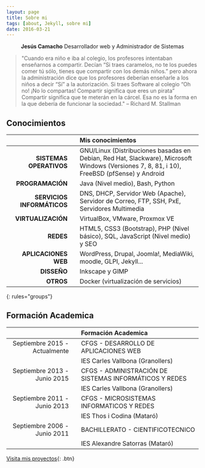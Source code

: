 ```yaml
---
layout: page
title: Sobre mi
tags: [about, Jekyll, sobre mi]
date: 2016-03-21
---
```


<center><b>Jesús Camacho</b> Desarrollador web y Administrador de Sistemas</center>

> "Cuando era niño e iba al colegio, los profesores intentaban enseñarnos a compartir. Decían “Si traes caramelos, no te los puedes comer tú sólo, tienes que compartir con los demás niños.” pero ahora la administración dice que los profesores deberían enseñarle a los niños a decir “Sí” a la autorización. Si traes Software al colegio “Oh no! ¡No lo compartas! Compartir significa que eres un pirata” Compartir significa que te meterán en la cárcel. Esa no es la forma en la que debería de funcionar la sociedad." – Richard M. Stallman

## Conocimientos

|  |  | Mis conocimientos |
|--------:|:--:|:--------|
| **SISTEMAS OPERATIVOS**   |  | GNU/Linux (Distribuciones basadas en Debian, Red Hat, Slackware), Microsoft Windows (Versiones 7, 8, 81, i 10), FreeBSD (pfSense) y Android   |
| **PROGRAMACIÓN**          |  | Java (Nivel medio), Bash, Python   |
| **SERVICIOS INFORMÁTICOS**|  | DNS, DHCP, Servidor Web (Apache), Servidor de Correo, FTP, SSH, PxE, Servidores Multimedia   |
| **VIRTUALIZACIÓN**        |  | VirtualBox, VMware, Proxmox VE   |
| **REDES**                 |  | HTML5, CSS3 (Bootstrap), PHP (Nivel básico), SQL, JavaScript (Nivel medio) y SEO   |
| **APLICACIONES WEB**      |  | WordPress, Drupal, Joomla!, MediaWiki, moodle, GLPI, Jekyll...   |
| **DISSEÑO**               |  | Inkscape y GIMP   |
| **OTROS**                 |  | Docker (virtualización de servicios)   |
{: rules="groups"}

## Formación Academica

|  |  | Formación Academica |
|--------:|:--:|:----------|
| Septiembre 2015 - Actualmente |  | CFGS - DESARROLLO DE APLICACIONES WEB
|  |  | IES Carles Vallbona (Granollers)
| Septiembre 2013 - Junio 2015 |  | CFGS - ADMINISTRACIÓN DE SISTEMAS INFORMÁTICOS Y REDES
|  |  | IES Carles Vallbona (Granollers)
| Septiembre 2011 - Junio 2013 |  | CFGS - MICROSISTEMAS INFORMATICOS Y REDES
|  |  | IES Thos i Codina (Mataró)
| Septiembre 2006 - Junio 2011 |  | BACHILLERATO - CIENTIFICOTECNICO
|  |  | IES Alexandre Satorras (Mataró)


[Visita mis proyectos](http://zagur.github.io/projects){: .btn}
